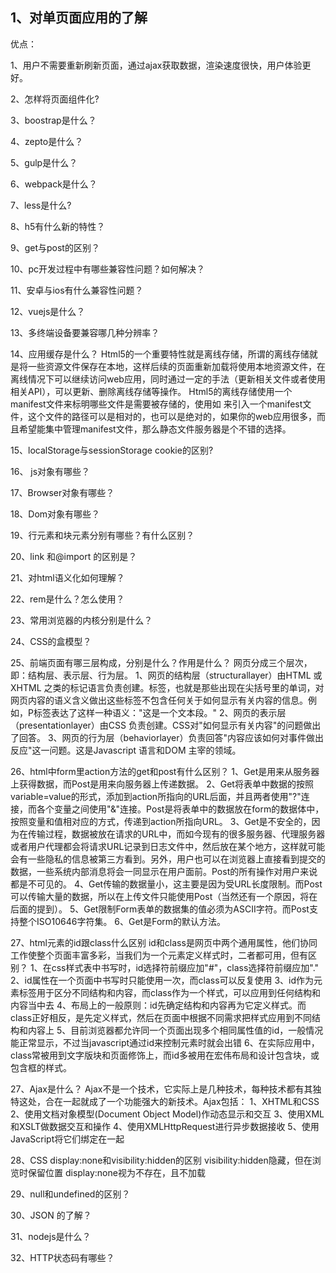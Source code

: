 ﻿<article>
    <section>
        <h2>1、对单页面应用的了解</h2>
        <p>优点：</p>
        <p>1、用户不需要重新刷新页面，通过ajax获取数据，渲染速度很快，用户体验更好。</p>
        <p></p>
    </section>
</article>




2、怎样将页面组件化?


3、boostrap是什么？


4、zepto是什么？


5、gulp是什么？


6、webpack是什么？


7、less是什么?


8、h5有什么新的特性？


9、get与post的区别？


10、pc开发过程中有哪些兼容性问题？如何解决？


11、安卓与ios有什么兼容性问题？


12、vuejs是什么？


13、多终端设备要兼容哪几种分辨率？


14、应用缓存是什么？
Html5的一个重要特性就是离线存储，所谓的离线存储就是将一些资源文件保存在本地，这样后续的页面重新加载将使用本地资源文件，在离线情况下可以继续访问web应用，同时通过一定的手法（更新相关文件或者使用相关API），可以更新、删除离线存储等操作。
Html5的离线存储使用一个manifest文件来标明哪些文件是需要被存储的，使用如
来引入一个manifest文件，这个文件的路径可以是相对的，也可以是绝对的，如果你的web应用很多，而且希望能集中管理manifest文件，那么静态文件服务器是个不错的选择。

15、localStorage与sessionStorage cookie的区别?


16、 js对象有哪些？


17、Browser对象有哪些？


18、Dom对象有哪些？


19、行元素和块元素分别有哪些？有什么区别？


20、link 和@import 的区别是？


21、对html语义化如何理解？


22、rem是什么？怎么使用？


23、常用浏览器的内核分别是什么？


24、CSS的盒模型？

25、前端页面有哪三层构成，分别是什么？作用是什么？
网页分成三个层次，即：结构层、表示层、行为层。
1、网页的结构层（structurallayer）由HTML 或XHTML
之类的标记语言负责创建。标签，也就是那些出现在尖括号里的单词，对网页内容的语义含义做出这些标签不包含任何关于如何显示有关内容的信息。例如，P标签表达了这样一种语义："这是一个文本段。"
2、网页的表示层（presentationlayer）由CSS 负责创建。CSS对"如何显示有关内容"的问题做出了回答。
3、网页的行为层（behaviorlayer）负责回答"内容应该如何对事件做出反应"这一问题。这是Javascript 语言和DOM 主宰的领域。


26、html中form里action方法的get和post有什么区别？
1、Get是用来从服务器上获得数据，而Post是用来向服务器上传递数据。
2、Get将表单中数据的按照variable=value的形式，添加到action所指向的URL后面，并且两者使用"?"连接，而各个变量之间使用"&"连接。Post是将表单中的数据放在form的数据体中，按照变量和值相对应的方式，传递到action所指向URL。
3、Get是不安全的，因为在传输过程，数据被放在请求的URL中，而如今现有的很多服务器、代理服务器或者用户代理都会将请求URL记录到日志文件中，然后放在某个地方，这样就可能会有一些隐私的信息被第三方看到。另外，用户也可以在浏览器上直接看到提交的数据，一些系统内部消息将会一同显示在用户面前。Post的所有操作对用户来说都是不可见的。
4、Get传输的数据量小，这主要是因为受URL长度限制。而Post可以传输大量的数据，所以在上传文件只能使用Post（当然还有一个原因，将在后面的提到）。
5、Get限制Form表单的数据集的值必须为ASCII字符。而Post支持整个ISO10646字符集。
6、Get是Form的默认方法。

27、html元素的id跟class什么区别
id和class是网页中两个通用属性，他们协同工作使整个页面丰富多彩，当我们为一个元素定义样式时，二者都可用，但有区别？
1、在css样式表中书写时，id选择符前缀应加"#"，class选择符前缀应加"."
2、id属性在一个页面中书写时只能使用一次，而class可以反复使用
3、id作为元素标签用于区分不同结构和内容，而class作为一个样式，可以应用到任何结构和内容当中去
4、布局上的一般原则：id先确定结构和内容再为它定义样式。而class正好相反，是先定义样式，然后在页面中根据不同需求把样式应用到不同结构和内容上
5、目前浏览器都允许同一个页面出现多个相同属性值的id，一般情况能正常显示，不过当javascript通过id来控制元素时就会出错
6、在实际应用中，class常被用到文字版块和页面修饰上，而id多被用在宏伟布局和设计包含块，或包含框的样式。

27、Ajax是什么？
Ajax不是一个技术，它实际上是几种技术，每种技术都有其独特这处，合在一起就成了一个功能强大的新技术。Ajax包括：
1、XHTML和CSS
2、使用文档对象模型(Document Object Model)作动态显示和交互
3、使用XML和XSLT做数据交互和操作
4、使用XMLHttpRequest进行异步数据接收
5、使用JavaScript将它们绑定在一起


28、CSS display:none和visibility:hidden的区别
visibility:hidden隐藏，但在浏览时保留位置
display:none视为不存在，且不加载

29、null和undefined的区别？


30、JSON 的了解？


31、nodejs是什么？


32、HTTP状态码有哪些？